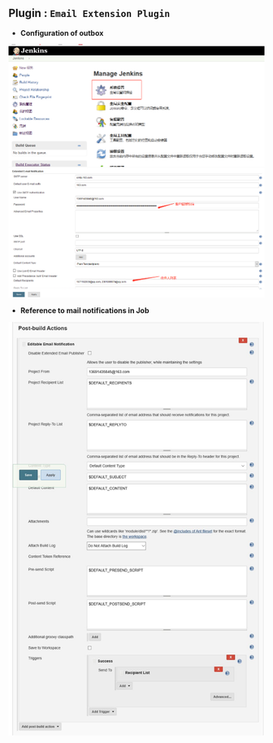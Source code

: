 
 ## Plugin : `Email Extension Plugin`

- **Configuration of outbox**

![](./images/email_1.png)
![](./images/email_2.png)

- **Reference to mail notifications in Job**

![](./images/email_3.png)

